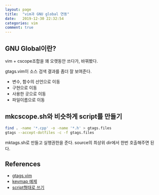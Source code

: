 ```yaml
---
layout: page
title:  "vim과 GNU global 연동"
date:   2019-12-30 22:32:54
categories: vim
comment: true
---
```


## GNU Global이란?

vim + cscope조합을 꽤 오랫동안 쓰다가, 바꿔봤다.

gtags.vim이 소스 검색 결과를 좀더 잘 보여준다.

- 변수, 함수의 선언으로 이동
- 구현으로 이동
- 사용한 곳으로 이동
- 파일이름으로 이동

## mkcscope.sh와 비슷하게 script를 만들기

~~~bash
find . -name '*.cpp' -o -name '*.h' > gtags.files
gtags --accept-dotfiles -c -f gtags.files
~~~
mktags.sh로 만들고 실행권한을 준다.
source의 최상위 dir에서 한번 호출해주면 된다.

## References
- [gtags.vim](https://github.com/vim-scripts/gtags.vim)
- [keymap 예제](https://slowstarter80.github.io/vim/2017/07/21/vim_settings.html)
- [script형태로 쓰기](https://vi.stackexchange.com/questions/4835/gnu-global-and-vim)
